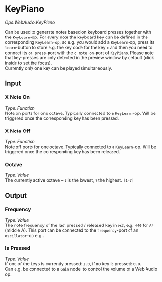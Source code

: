 # KeyPiano

*Ops.WebAudio.KeyPiano*  

Can be used to generate notes based on keyboard presses together with the `KeyLearn`-op. For every note the keyboard key can be defined in the corresponding `KeyLearn-op`, so e.g. you would add a `KeyLearn`-op, press its `learn`-button to store e.g. the key code for the key `c` and then you need to connect its `on press`-port with the `c note on`-port of `KeyPiano`. Please note that key-presses are only detected in the preview window by default (click inside to set the focus).  
Currently only one key can be played simultaneously.

## Input

### X Note On

*Type: Function*   
Note on ports for one octave. Typically connected to a `KeyLearn`-op. Will be triggered once the corresponding key has been pressed.

### X Note Off

*Type: Function*   
Note off ports for one octave. Typically connected to a `KeyLearn`-op. Will be triggered once the corresponding key has been released.

### Octave

*Type: Value*   
The currently active octave – `1` is the lowest, `7` the highest.
`[1-7]`

## Output

### Frequency

*Type: Value*   
The note frequency of the last pressed / released key in *Hz*, e.g. `440` for `A4` (middle A). This port can be connected to the `frequency`-port of an `oscillator`-op e.g..

### Is Pressed

*Type: Value*   
If one of the keys is currently pressed: `1.0`, if no key is pressed: `0.0`.  
Can e.g. be connected to a `Gain` node, to control the volume of a Web Audio op.

